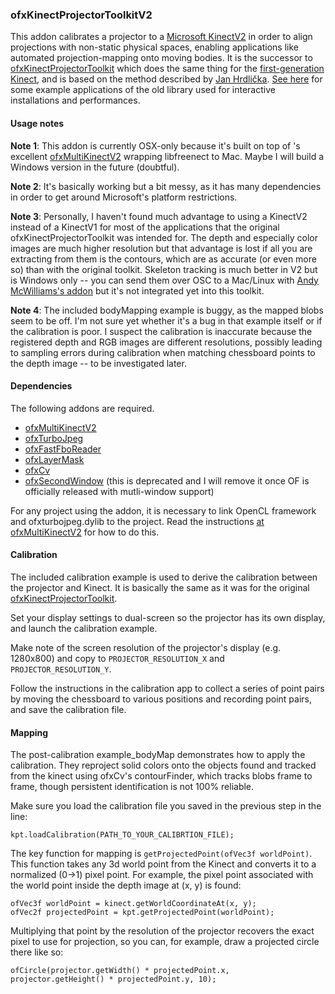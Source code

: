 ### ofxKinectProjectorToolkitV2

This addon calibrates a projector to a [Microsoft KinectV2]() in order to align projections with non-static physical spaces, enabling applications like automated projection-mapping onto moving bodies. It is the successor to [ofxKinectProjectorToolkit]() which does the same thing for the [first-generation Kinect](), and is based on the method described by [Jan Hrdlička](http://blog.3dsense.org/programming/kinect-projector-calibration-human-mapping-2/). [See here]() for some example applications of the old library used for interactive installations and performances.

#### Usage notes

**Note 1**: This addon is currently OSX-only because it's built on top of []()'s excellent [ofxMultiKinectV2]() wrapping libfreenect to Mac. Maybe I will build a Windows version in the future (doubtful). 

**Note 2**: It's basically working but a bit messy, as it has many dependencies in order to get around Microsoft's platform restrictions.

**Note 3**: Personally, I haven't found much advantage to using a KinectV2 instead of a KinectV1 for most of the applications that the original ofxKinectProjectorToolkit was intended for. The depth and especially color images are much higher resolution but that advantage is lost if all you are extracting from them is the contours, which are as accurate (or even more so) than with the original toolkit. Skeleton tracking is much better in V2 but is Windows only -- you can send them over OSC to a Mac/Linux with [Andy McWilliams's addon]() but it's not integrated yet into this toolkit.

**Note 4**: The included bodyMapping example is buggy, as the mapped blobs seem to be off. I'm not sure yet whether it's a bug in that example itself or if the calibration is poor. I suspect the calibration is inaccurate because the registered depth and RGB images are different resolutions, possibly leading to sampling errors during calibration when matching chessboard points to the depth image -- to be investigated later.

#### Dependencies

The following addons are required.

 * [ofxMultiKinectV2]()
 * [ofxTurboJpeg]()
 * [ofxFastFboReader]()
 * [ofxLayerMask]() 
 * [ofxCv](https://github.com/kylemcdonald/ofxCv)
 * [ofxSecondWindow](https://github.com/genekogan/ofxSecondWindow) (this is deprecated and I will remove it once OF is officially released with mutli-window support)

For any project using the addon, it is necessary to link OpenCL framework and ofxturbojpeg.dylib to the project. Read the instructions [at ofxMultiKinectV2]() for how to do this.


#### Calibration

The included calibration example is used to derive the calibration between the projector and Kinect. It is basically the same as it was for the original [ofxKinectProjectorToolkit]().

Set your display settings to dual-screen so the projector has its own display, and launch the calibration example.

Make note of the screen resolution of the projector's display (e.g. 1280x800) and copy to `PROJECTOR_RESOLUTION_X` and `PROJECTOR_RESOLUTION_Y`.

Follow the instructions in the calibration app to collect a series of point pairs by moving the chessboard to various positions and recording point pairs, and save the calibration file.


#### Mapping

The post-calibration example_bodyMap demonstrates how to apply the calibration. They reproject solid colors onto the objects found and tracked from the kinect using ofxCv's contourFinder, which tracks blobs frame to frame, though persistent identification is not 100% reliable.

Make sure you load the calibration file you saved in the previous step in the line:

	kpt.loadCalibration(PATH_TO_YOUR_CALIBRTION_FILE);

The key function for mapping is `getProjectedPoint(ofVec3f worldPoint)`. This function takes any 3d world point from the Kinect and converts it to a normalized (0->1) pixel point. For example, the pixel point associated with the world point inside the depth image at (x, y) is found:

    ofVec3f worldPoint = kinect.getWorldCoordinateAt(x, y);
    ofVec2f projectedPoint = kpt.getProjectedPoint(worldPoint);

Multiplying that point by the resolution of the projector recovers the exact pixel to use for projection, so you can, for example, draw a projected circle there like so:

    ofCircle(projector.getWidth() * projectedPoint.x, projector.getHeight() * projectedPoint.y, 10);



